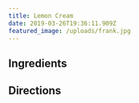 ```yaml
---
title: Lemon Cream
date: 2019-03-26T19:36:11.909Z
featured_image: /uploads/frank.jpg
---
```

## Ingredients

## Directions
